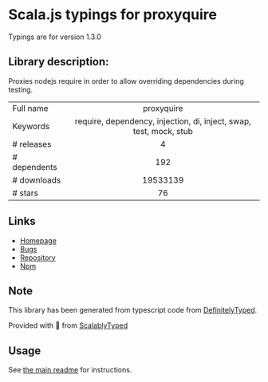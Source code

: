 
# Scala.js typings for proxyquire

Typings are for version 1.3.0

## Library description:
Proxies nodejs require in order to allow overriding dependencies during testing.

|                    |                 |
| ------------------ | :-------------: |
| Full name          | proxyquire |
| Keywords           | require, dependency, injection, di, inject, swap, test, mock, stub |
| # releases         | 4 |
| # dependents       | 192 |
| # downloads        | 19533139 |
| # stars            | 76 |

## Links
- [Homepage](https://github.com/thlorenz/proxyquire#readme)
- [Bugs](https://github.com/thlorenz/proxyquire/issues)
- [Repository](https://github.com/thlorenz/proxyquire)
- [Npm](https://www.npmjs.com/package/proxyquire)
    


## Note
This library has been generated from typescript code from [DefinitelyTyped](https://definitelytyped.org).

Provided with :purple_heart: from [ScalablyTyped](https://github.com/oyvindberg/ScalablyTyped)

## Usage
See [the main readme](../../readme.md) for instructions.



